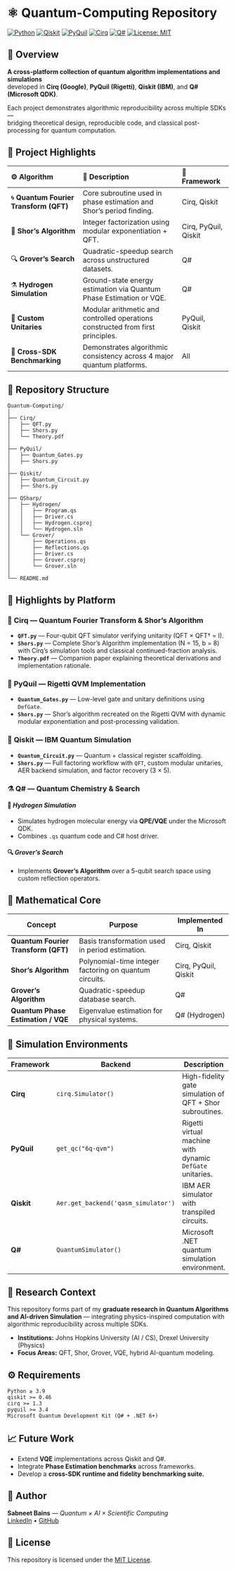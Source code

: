 # ⚛️ Quantum-Computing Repository  

[![Python](https://img.shields.io/badge/Python-3.9%2B-blue?logo=python)](https://www.python.org/)
[![Qiskit](https://img.shields.io/badge/Qiskit-0.46%2B-purple?logo=ibm)](https://qiskit.org/)
[![PyQuil](https://img.shields.io/badge/PyQuil-3.4-green?logo=rigetti-computing&logoColor=white)](https://www.rigetti.com/)
[![Cirq](https://img.shields.io/badge/Cirq-1.3-orange?logo=googlecloud)](https://quantumai.google/)
[![Q#](https://img.shields.io/badge/Microsoft-Q%23-blueviolet?logo=microsoft)](https://learn.microsoft.com/en-us/azure/quantum/)
[![License: MIT](https://img.shields.io/badge/License-MIT-green.svg)](https://choosealicense.com/licenses/mit/)


## 🧠 Overview  

**A cross-platform collection of quantum algorithm implementations and simulations**  
developed in **Cirq (Google)**, **PyQuil (Rigetti)**, **Qiskit (IBM)**, and **Q# (Microsoft QDK)**.  

Each project demonstrates algorithmic reproducibility across multiple SDKs —  
bridging theoretical design, reproducible code, and classical post-processing for quantum computation.


## 🌌 Project Highlights  

| ⚙️ Algorithm | 🧮 Description | 🧩 Framework |
|:-------------|:---------------|:--------------|
| 🌀 **Quantum Fourier Transform (QFT)** | Core subroutine used in phase estimation and Shor’s period finding. | Cirq, Qiskit |
| 🔢 **Shor’s Algorithm** | Integer factorization using modular exponentiation + QFT. | Cirq, PyQuil, Qiskit |
| 🔍 **Grover’s Search** | Quadratic-speedup search across unstructured datasets. | Q# |
| ⚗️ **Hydrogen Simulation** | Ground-state energy estimation via Quantum Phase Estimation or VQE. | Q# |
| 🧱 **Custom Unitaries** | Modular arithmetic and controlled operations constructed from first principles. | PyQuil, Qiskit |
| 🧠 **Cross-SDK Benchmarking** | Demonstrates algorithmic consistency across 4 major quantum platforms. | All |


## 📂 Repository Structure  

```
Quantum-Computing/
│
├── Cirq/
│   ├── QFT.py
│   ├── Shors.py
│   └── Theory.pdf
│
├── PyQuil/
│   ├── Quantum_Gates.py
│   ├── Shors.py
│
├── Qiskit/
│   ├── Quantum_Circuit.py
│   ├── Shors.py
│
├── QSharp/
│   ├── Hydrogen/
│   │   ├── Program.qs
│   │   ├── Driver.cs
│   │   ├── Hydrogen.csproj
│   │   └── Hydrogen.sln
│   └── Grover/
│       ├── Operations.qs
│       ├── Reflections.qs
│       ├── Driver.cs
│       ├── Grover.csproj
│       └── Grover.sln
│
└── README.md
```


## 🚀 Highlights by Platform  

### 🧩 **Cirq — Quantum Fourier Transform & Shor’s Algorithm**
- **`QFT.py`** — Four-qubit QFT simulator verifying unitarity (QFT × QFT† = I).  
- **`Shors.py`** — Complete Shor’s Algorithm implementation (N = 15, b = 8) with Cirq’s simulation tools and classical continued-fraction analysis.  
- **`Theory.pdf`** — Companion paper explaining theoretical derivations and implementation rationale.


### 🧠 **PyQuil — Rigetti QVM Implementation**
- **`Quantum_Gates.py`** — Low-level gate and unitary definitions using `DefGate`.  
- **`Shors.py`** — Shor’s algorithm recreated on the Rigetti QVM with dynamic modular exponentiation and post-processing validation.


### 🔬 **Qiskit — IBM Quantum Simulation**
- **`Quantum_Circuit.py`** — Quantum + classical register scaffolding.  
- **`Shors.py`** — Full factoring workflow with `QFT`, custom modular unitaries, AER backend simulation, and factor recovery (3 × 5).  


### ⚗️ **Q# — Quantum Chemistry & Search**
#### 🧪 *Hydrogen Simulation*
- Simulates hydrogen molecular energy via **QPE/VQE** under the Microsoft QDK.
- Combines `.qs` quantum code and C# host driver.  

#### 🔍 *Grover’s Search*
- Implements **Grover’s Algorithm** over a 5-qubit search space using custom reflection operators.  


## 🧩 Mathematical Core  

| Concept | Purpose | Implemented In |
|----------|----------|----------------|
| **Quantum Fourier Transform (QFT)** | Basis transformation used in period estimation. | Cirq, Qiskit |
| **Shor’s Algorithm** | Polynomial-time integer factoring on quantum circuits. | Cirq, PyQuil, Qiskit |
| **Grover’s Algorithm** | Quadratic-speedup database search. | Q# |
| **Quantum Phase Estimation / VQE** | Eigenvalue estimation for physical systems. | Q# (Hydrogen) |


## 🧪 Simulation Environments  

| Framework | Backend | Description |
|------------|----------|--------------|
| **Cirq** | `cirq.Simulator()` | High-fidelity gate simulation of QFT + Shor subroutines. |
| **PyQuil** | `get_qc("6q-qvm")` | Rigetti virtual machine with dynamic `DefGate` unitaries. |
| **Qiskit** | `Aer.get_backend('qasm_simulator')` | IBM AER simulator with transpiled circuits. |
| **Q#** | `QuantumSimulator()` | Microsoft .NET quantum simulation environment. |


## 🧭 Research Context  

This repository forms part of my **graduate research in Quantum Algorithms and AI-driven Simulation** — integrating physics-inspired computation with algorithmic reproducibility across multiple SDKs.

- **Institutions:** Johns Hopkins University (AI / CS), Drexel University (Physics)  
- **Focus Areas:** QFT, Shor, Grover, VQE, hybrid AI-quantum modeling.  


## ⚙️ Requirements  

```
Python ≥ 3.9
qiskit >= 0.46
cirq >= 1.3
pyquil >= 3.4
Microsoft Quantum Development Kit (Q# + .NET 6+)
```


## 📈 Future Work  

- Extend **VQE** implementations across Qiskit and Q#.  
- Integrate **Phase Estimation benchmarks** across frameworks.  
- Develop a **cross-SDK runtime and fidelity benchmarking suite.**  


## 🧠 Author

**Sabneet Bains** — *Quantum × AI × Scientific Computing*  
[LinkedIn](https://www.linkedin.com/in/sabneet-bains/) • [GitHub](https://github.com/sabneet-bains)


## 📄 License

This repository is licensed under the [MIT License](https://choosealicense.com/licenses/mit/).

